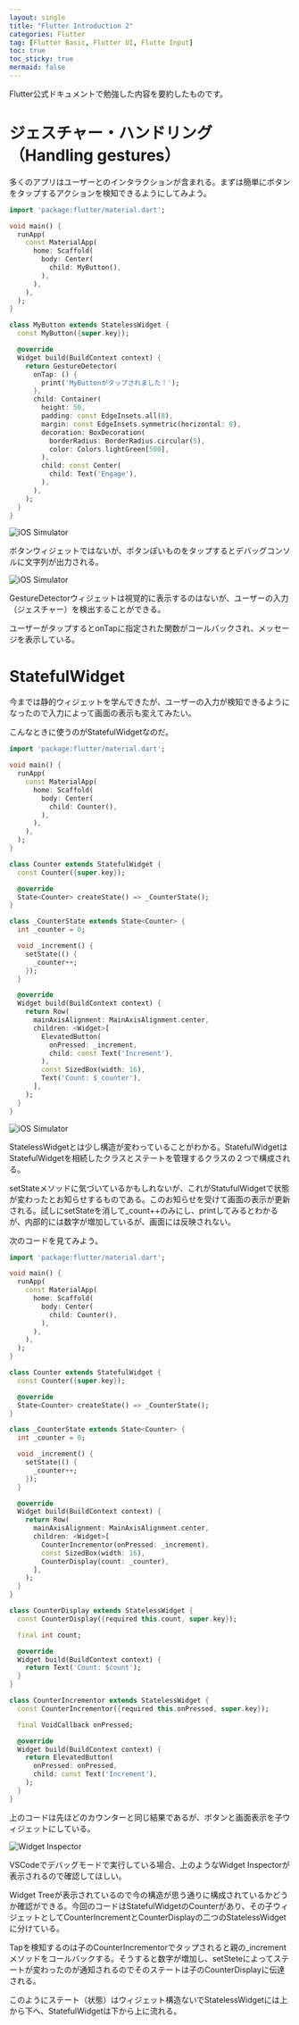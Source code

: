 ```yaml
---
layout: single
title: "Flutter Introduction 2"
categories: Flutter
tag: [Flutter Basic, Flutter UI, Flutte Input]
toc: true
toc_sticky: true
mermaid: false
---
```

Flutter公式ドキュメントで勉強した内容を要約したものです。

# ジェスチャー・ハンドリング（Handling gestures）

多くのアプリはユーザーとのインタラクションが含まれる。まずは簡単にボタンをタップするアクションを検知できるようにしてみよう。

```dart
import 'package:flutter/material.dart';

void main() {
  runApp(
    const MaterialApp(
      home: Scaffold(
        body: Center(
          child: MyButton(),
        ),
      ),
    ),
  );
}

class MyButton extends StatelessWidget {
  const MyButton({super.key});

  @override
  Widget build(BuildContext context) {
    return GestureDetector(
      onTap: () {
        print('MyButtonがタップされました！');
      },
      child: Container(
        height: 50,
        padding: const EdgeInsets.all(8),
        margin: const EdgeInsets.symmetric(horizontal: 8),
        decoration: BoxDecoration(
          borderRadius: BorderRadius.circular(5),
          color: Colors.lightGreen[500],
        ),
        child: const Center(
          child: Text('Engage'),
        ),
      ),
    );
  }
}
```

![iOS Simulator](/assets/images/2024-01-29-01-flutter-02/image001.png)

ボタンウィジェットではないが、ボタンぽいものをタップするとデバッグコンソルに文字列が出力される。

![iOS Simulator](/assets/images/2024-01-29-01-flutter-02/image002.png)

GestureDetectorウィジェットは視覚的に表示するのはないが、ユーザーの入力（ジェスチャー）を検出することができる。

ユーザーがタップするとonTapに指定された関数がコールバックされ、メッセージを表示している。

# StatefulWidget

今までは静的ウィジェットを学んできたが、ユーザーの入力が検知できるようになったので入力によって画面の表示も変えてみたい。

こんなときに使うのがStatefulWidgetなのだ。

```dart
import 'package:flutter/material.dart';

void main() {
  runApp(
    const MaterialApp(
      home: Scaffold(
        body: Center(
          child: Counter(),
        ),
      ),
    ),
  );
}

class Counter extends StatefulWidget {
  const Counter({super.key});

  @override
  State<Counter> createState() => _CounterState();
}

class _CounterState extends State<Counter> {
  int _counter = 0;

  void _increment() {
    setState(() {
      _counter++;
    });
  }

  @override
  Widget build(BuildContext context) {
    return Row(
      mainAxisAlignment: MainAxisAlignment.center,
      children: <Widget>[
        ElevatedButton(
          onPressed: _increment,
          child: const Text('Increment'),
        ),
        const SizedBox(width: 16),
        Text('Count: $_counter'),
      ],
    );
  }
}
```

![iOS Simulator](/assets/images/2024-01-29-01-flutter-02/image003.png)

StatelessWidgetとは少し構造が変わっていることがわかる。StatefulWidgetはStatefulWidgetを相続したクラスとステートを管理するクラスの２つで構成される。

setStateメソッドに気づいているかもしれないが、これがStatufulWidgetで状態が変わったとお知らせするものである。このお知らせを受けて画面の表示が更新される。試しにsetStateを消して_count++のみにし、printしてみるとわかるが、内部的には数字が増加しているが、画面には反映されない。

次のコードを見てみよう。

```dart
import 'package:flutter/material.dart';

void main() {
  runApp(
    const MaterialApp(
      home: Scaffold(
        body: Center(
          child: Counter(),
        ),
      ),
    ),
  );
}

class Counter extends StatefulWidget {
  const Counter({super.key});

  @override
  State<Counter> createState() => _CounterState();
}

class _CounterState extends State<Counter> {
  int _counter = 0;

  void _increment() {
    setState(() {
      _counter++;
    });
  }

  @override
  Widget build(BuildContext context) {
    return Row(
      mainAxisAlignment: MainAxisAlignment.center,
      children: <Widget>[
        CounterIncrementor(onPressed: _increment),
        const SizedBox(width: 16),
        CounterDisplay(count: _counter),
      ],
    );
  }
}

class CounterDisplay extends StatelessWidget {
  const CounterDisplay({required this.count, super.key});

  final int count;

  @override
  Widget build(BuildContext context) {
    return Text('Count: $count');
  }
}

class CounterIncrementor extends StatelessWidget {
  const CounterIncrementor({required this.onPressed, super.key});

  final VoidCallback onPressed;

  @override
  Widget build(BuildContext context) {
    return ElevatedButton(
      onPressed: onPressed,
      child: const Text('Increment'),
    );
  }
}
```

上のコードは先ほどのカウンターと同じ結果であるが、ボタンと画面表示を子ウィジェットにしている。

![Widget Inspector](/assets/images/2024-01-29-01-flutter-02/image004.png)

VSCodeでデバッグモードで実行している場合、上のようなWidget Inspectorが表示されるので確認してほしい。

Widget Treeが表示されているので今の構造が思う通りに構成されているかどうか確認ができる。今回のコードはStatefulWidgetのCounterがあり、その子ウィジェットとしてCounterIncrementとCounterDisplayの二つのStatelessWidgetに分けている。

Tapを検知するのは子のCounterIncrementorでタップされると親の_incrementメソッドをコールバックする。そうすると数字が増加し、setSteteによってステートが変わったのが通知されるのでそのステートは子のCounterDisplayに伝達される。

このようにステート（状態）はウィジェット構造ないでStatelessWidgetには上から下へ、StatefulWidgetは下から上に流れる。
